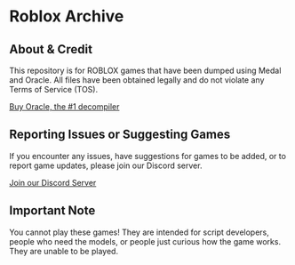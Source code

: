 # Roblox Archive

## About & Credit
This repository is for ROBLOX games that have been dumped using Medal and Oracle. All files have been obtained legally and do not violate any Terms of Service (TOS).

[Buy Oracle, the #1 decompiler](https://discord.gg/4HhEDQS3hb)

## Reporting Issues or Suggesting Games
If you encounter any issues, have suggestions for games to be added, or to report game updates, please join our Discord server.

[Join our Discord Server](https://discord.gg/taaqFHXjsS)


## Important Note
You cannot play these games! They are intended for script developers, people who need the models, or people just curious how the game works. They are unable to be played.
